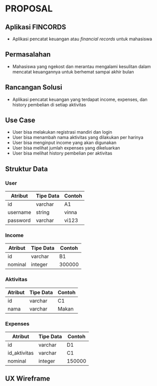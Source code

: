 # PROPOSAL

## Aplikasi FINCORDS
* Aplikasi pencatat keuangan atau _financial records_ untuk mahasiswa

## Permasalahan
* Mahasiswa yang ngekost dan merantau mengalami kesulitan dalam mencatat keuangannya untuk berhemat sampai akhir bulan

## Rancangan Solusi
* Aplikasi pencatat keuangan yang terdapat income, expenses, dan history pembelian di setiap aktivitas

## Use Case
* User bisa melakukan registrasi mandiri dan login
* User bisa menambah nama aktivitas yang dilakukan per harinya
* User bisa menginput income yang akan digunakan
* User bisa melihat jumlah expenses yang dikeluarkan
* User bisa melihat history pembelian per aktivitas

## Struktur Data

### User

| Atribut  | Tipe Data | Contoh |
| -------- | --------- | ------ |
| id       | varchar   | A1     |
| username | string    | vinna  |
| password | varchar   | vi123  |

### Income

| Atribut  | Tipe Data | Contoh |
| -------- | --------- | ------ |
| id       | varchar   | B1     |
| nominal  | integer   | 300000 |

### Aktivitas

| Atribut  | Tipe Data | Contoh |
| -------- | --------- | ------ |
| id       | varchar   | C1     |
| nama     | varchar   | Makan  |

### Expenses

| Atribut     | Tipe Data | Contoh |
| ----------- | --------- | ------ |
| id          | varchar   | D1     |
| id_aktivitas| varchar   | C1     |
| nominal     | integer   | 150000 |

## UX Wireframe
